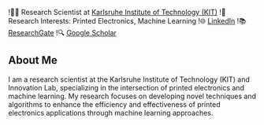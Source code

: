 !👨‍💼 Research Scientist at [Karlsruhe Institute of Technology (KIT)](https://www.kit.edu)
!🔬 Research Interests: Printed Electronics, Machine Learning
!🌐 [LinkedIn]([https://www.linkedin.com/in/your-linkedin-profile](https://www.linkedin.com/in/alivtunc/))
!📚 [ResearchGate]([https://www.researchgate.net/profile/your-profile](https://www.researchgate.net/profile/Ali-Tunc-10))
!🔍 [Google Scholar]([https://scholar.google.com/citations?user=your-profile](https://scholar.google.com/citations?user=PGZmQA0AAAAJ&hl=tr))

## About Me
I am a research scientist at the Karlsruhe Institute of Technology (KIT) and Innovation Lab, specializing in the intersection of printed electronics and machine learning. My research focuses on developing novel techniques and algorithms to enhance the efficiency and effectiveness of printed electronics applications through machine learning approaches.
